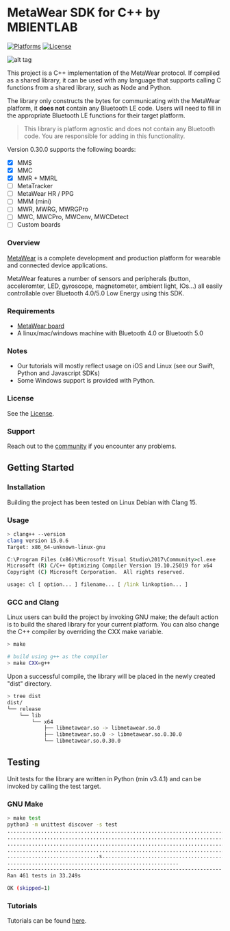 # MetaWear SDK for C++ by MBIENTLAB

[![Platforms](https://img.shields.io/badge/platform-linux%20%7C%20windows%20%7C%20ios%20%7C%20osx-lightgrey)](https://github.com/mbientlab/MetaWear-SDK-Cpp)
[![License](https://img.shields.io/cocoapods/l/MetaWear.svg?style=flat)](https://github.com/mbientlab/MetaWear-SDK-Cpp/blob/master/LICENSE.md)

![alt tag](https://raw.githubusercontent.com/mbientlab/MetaWear-SDK-iOS-macOS-tvOS/master/Images/Metawear.png)

This project is a C++ implementation of the MetaWear protocol.  If compiled as a shared library, it can be used with any language that supports calling C functions from a shared library, such as Node and Python.  

The library only constructs the bytes for communicating with the MetaWear platform, it **does not** contain any Bluetooth LE code.  Users will need to fill in the appropriate Bluetooth LE functions for their target platform.

> This library is platform agnostic and does not contain any Bluetooth code. You are responsible for adding in this functionality.

Version 0.30.0 supports the following boards:
- [x] MMS
- [x] MMC
- [x] MMR + MMRL
- [ ] MetaTracker
- [ ] MetaWear HR / PPG
- [ ] MMM (mini)
- [ ] MWR, MWRG, MWRGPro
- [ ] MWC, MWCPro, MWCenv, MWCDetect 
- [ ] Custom boards

### Overview
[MetaWear](https://mbientlab.com) is a complete development and production platform for wearable and connected device applications.

MetaWear features a number of sensors and peripherals (button, acceleromter, LED, gyroscope, magnetometer, ambient light, IOs...) all easily controllable over Bluetooth 4.0/5.0 Low Energy using this SDK.

### Requirements
- [MetaWear board](https://mbientlab.com/store/)
- A linux/mac/windows machine with Bluetooth 4.0 or Bluetooth 5.0

### Notes
- Our tutorials will mostly reflect usage on iOS and Linux (see our Swift, Python and Javascript SDKs)
- Some Windows support is provided with Python.

### License
See the [License](https://github.com/mbientlab/MetaWear-SDK-Cpp/blob/master/LICENSE.md).

### Support
Reach out to the [community](https://mbientlab.com/community/) if you encounter any problems.

## Getting Started

### Installation
Building the project has been tested on Linux Debian with Clang 15.  

### Usage

```sh
> clang++ --version
clang version 15.0.6
Target: x86_64-unknown-linux-gnu
```
```bat
C:\Program Files (x86)\Microsoft Visual Studio\2017\Community>cl.exe
Microsoft (R) C/C++ Optimizing Compiler Version 19.10.25019 for x64
Copyright (C) Microsoft Corporation.  All rights reserved.

usage: cl [ option... ] filename... [ /link linkoption... ]
```

### GCC and Clang
Linux users can build the project by invoking GNU make; the default action is to build the shared library for your current platform.  You can also change the C++ compiler by overriding the CXX make variable.

```sh
> make

# build using g++ as the compiler
> make CXX=g++
```

Upon a successful compile, the library will be placed in the newly created "dist" directory.

```sh
> tree dist
dist/
└── release
    └── lib
        └── x64
            ├── libmetawear.so -> libmetawear.so.0
            ├── libmetawear.so.0 -> libmetawear.so.0.30.0
            └── libmetawear.so.0.30.0

```

## Testing
Unit tests for the library are written in Python (min v3.4.1) and can be invoked by calling the test target.

### GNU Make
```sh
> make test
python3 -m unittest discover -s test
.................................................................................
.................................................................................
.................................................................................
.................................................................................
..............................s..................................................
........................................................
----------------------------------------------------------------------
Ran 461 tests in 33.249s

OK (skipped=1)
```

### Tutorials
Tutorials can be found [here](https://mbientlab.com/tutorials/).
